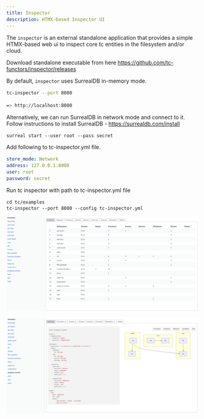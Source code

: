 ```yaml
---
title: Inspector
description: HTMX-based Inspector UI
---
```


The `inspector` is an external standalone application that provides a simple
HTMX-based web ui to inspect core tc entities in the filesystem and/or cloud.

Download standalone executable from here https://github.com/tc-functors/inspector/releases

By default, `inspector` uses SurrealDB in-memory mode.


```sh
tc-inspector --port 8080

=> http://localhost:8080
```

Alternatively, we can run SurrealDB in network mode and connect to it.
Follow instructions to install SurrealDB -  https://surrealdb.com/install


```
surreal start --user root --pass secret

```
Add following to tc-inspector.yml file.

```yaml
store_mode: Network
address: 127.0.0.1:8000
user: root
password: secret
```

Run tc inspector with path to tc-inspector.yml file

```
cd tc/examples
tc-inspector --port 8080 --config tc-inspector.yml
```

[![Overview]][Overview]

[Overview]: ../../../assets/inspector-overview.png

[![Visual]][Visual]

[Visual]: ../../../assets/inspector-visual.png
